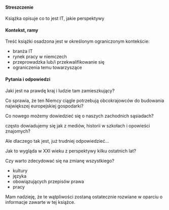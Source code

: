 #### Streszczenie

Książka opisuje co to jest IT, jakie perspektywy
 


#### Kontekst, ramy

Treść książki osadzona jest w określonym ograniczonym kontekście:

+ branża IT
+ rynek pracy w niemczech
+ przeprowadzka lub/i przekwalifikowanie się
+ ograniczenia temu towarzyszące 

#### Pytania i odpowiedzi

Jaki jest na prawdę kraj i ludzie tam zamieszkujący?

Co sprawia, że ten Niemcy ciągle potrzebują obcokrajowców do budowania największej europejskiej gospodarki?

Co nowego możemy dowiedzieć się o naszych zachodnich sąsiadach?

często dowiadujemy się jak z mediów, historii w szkołach i opowieści znajomych?

Ale dlaczego tak jest, już trudniej odpowiedzieć...

Jak to wygląda w XXI wieku z perspektywy kilku ostatnich lat?

Czy warto zdecydować się na zmianę wszystkiego?

+ kultury
+ języka
+ obowiązujących przepisów prawa
+ pracy

Mam nadzieję, że te wątpliwości zostaną ostatecznie rozwiane w oparciu o informacje zawarte w tej książce.

